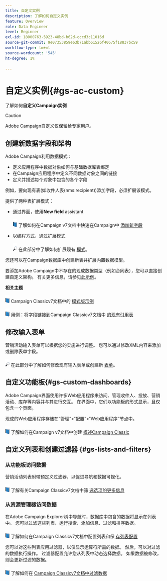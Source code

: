 ```yaml
---
title: 自定义实例
description: 了解如何自定义实例
feature: Overview
role: Data Engineer
level: Beginner
exl-id: 18000763-5923-48bd-b62d-cccd3c11016d
source-git-commit: 9e07353859e63b71abb61526f40675f18837bc59
workflow-type: tm+mt
source-wordcount: '545'
ht-degree: 1%

---
```


# 自定义实例{#gs-ac-custom}

了解如何&#x200B;**自定义Campaign实例**

>[!CAUTION]
>
>Adobe Campaign自定义仅保留给专家用户。

## 创建新数据字段和架构

Adobe Campaign利用数据模式：

* 定义应用程序中数据对象如何与基础数据库表绑定
* 在Campaign应用程序中定义不同数据对象之间的链接
* 定义并描述每个对象中包含的各个字段

例如，要向现有表(如收件人表(nms:recipient))添加字段，必须扩展该模式。

提供了两种表扩展模式：

* 通过界面，使用&#x200B;**New field** assistant

   ![](../assets/do-not-localize/book.png) 了解如何在Campaign v7文档中快速在Campaign中 [添加新字段](https://experienceleague.adobe.com/docs/campaign-classic/using/configuring-campaign-classic/editing-schemas/new-field-wizard.html?lang=en#configuring-campaign-classic)

* 以编程方式，通过扩展模式

   ![](../assets/do-not-localize/glass.png) 在此部分中了解如何扩展现有 [模式](../dev/extend-schema.md)。


您还可以在Campaign数据库中创建新表并扩展内置数据模型。

要添加Adobe Campaign中不存在的现成数据类型（例如合同表），您可以直接创建自定义架构。 有关更多信息，请参见[此示例](../dev/create-schema.md#example--creating-a-contract-table)。

**相关主题**

![](../assets/do-not-localize/book.png) Campaign Classicv7文档中的 [模式版示例](https://experienceleague.adobe.com/docs/campaign-classic/using/configuring-campaign-classic/editing-schemas/examples-of-schemas-edition.html?lang=en#configuring-campaign-classic)

![](../assets/do-not-localize/book.png) 用例：将字段链接到Campaign Classicv7文档中 [的现有引用表](https://experienceleague.adobe.com/docs/campaign-classic/using/configuring-campaign-classic/editing-schemas/examples-of-schemas-edition.html?lang=en#uc-link)


## 修改输入表单

营销活动输入表单可以根据您的实施进行调整。 您可以通过修改XML内容来添加或删除表单字段。

![](../assets/do-not-localize/glass.png) 在此部分中了解如何修改现有输入表单或创建新 [表单](../dev/forms.md)。

## 自定义功能板{#gs-custom-dashboards}

Adobe Campaign界面使用许多Web应用程序来访问、管理收件人、投放、营销活动、库存等内容并与其进行交互。 在界面中，它们以功能板的形式显示，且仅包含一个页面。

现成的Web应用程序存储在“管理”>“配置”>“Web应用程序”节点中。

![](../assets/do-not-localize/book.png) 了解如何在Campaign v7文档中创建 [概述Campaign Classic](https://experienceleague.adobe.com/docs/campaign-classic/using/designing-content/web-applications/use-cases--creating-overviews.html?lang=en#creating-a-single-page-web-application)


## 自定义列表和创建过滤器 {#gs-lists-and-filters}

### 从功能板访问数据

营销活动列表附带预定义过滤器，以促进导航和数据可视化。

![](../assets/do-not-localize/book.png) 了解有关Campaign Classicv7文档中筛 [选选项的更多信息](https://experienceleague.adobe.com/docs/campaign-classic/using/getting-started/filtering-data/filtering-options.html?lang=en#about-filtering)


### 从资源管理器访问数据

在Adobe Campaign Explorer树中导航时，数据库中包含的数据将显示在列表中。 您可以过滤这些列表、运行搜索、添加信息、过滤和排序数据。

![](../assets/do-not-localize/book.png) 了解如何在Campaign Classicv7文档中配置列表和保 [存列表配置](https://experienceleague.adobe.com/docs/campaign-classic/using/getting-started/starting-with-adobe-campaign/campaign-workspace/adobe-campaign-ui-lists.html?lang=en#getting-started)


您可以对这些列表应用过滤器，以仅显示运算符所需的数据。 然后，可以对过滤的数据执行操作。 过滤器配置允许您从列表中动态选择数据。 如果数据被修改，则会更新过滤的数据。

![](../assets/do-not-localize/book.png) 了解如何在 [Campaign Classicv7文档中过滤数据](https://experienceleague.adobe.com/docs/campaign-classic/using/getting-started/filtering-data/creating-filters.html?lang=en#typology-of-available-filters)

